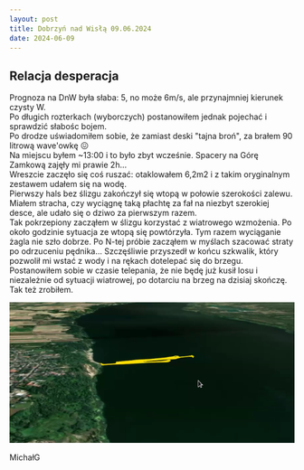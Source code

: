 ```yaml
---
layout: post
title: Dobrzyń nad Wisłą 09.06.2024
date: 2024-06-09
---
```


## Relacja desperacja  

Prognoza na DnW była słaba: 5, no może 6m/s, ale przynajmniej kierunek czysty W.  
Po długich rozterkach (wyborczych) postanowiłem jednak pojechać i sprawdzić słabośc bojem.  
Po drodze uświadomiłem sobie, że zamiast deski "tajna broń", za brałem 90 litrową wave'owkę :confounded:  
Na miejscu byłem ~13:00 i to było zbyt wcześnie. Spacery na Górę Zamkową zajęły mi prawie 2h...  
Wreszcie zaczęło się coś ruszać: otaklowałem 6,2m2 i z takim oryginalnym zestawem udałem się na wodę.  
Pierwszy hals bez ślizgu zakończył się wtopą w połowie szerokości zalewu.
Miałem stracha, czy wyciągnę taką płachtę za fał na niezbyt szerokiej desce, ale udało się o dziwo za pierwszym razem.  
Tak pokrzepiony zacząłem w ślizgu korzystać z wiatrowego wzmożenia. Po około godzinie sytuacja ze wtopą się powtórzyła. 
Tym razem wyciąganie żagla nie szło dobrze. Po N-tej próbie zacząłem w myślach szacować straty po odrzuceniu pędnika...
Szczęśliwie przyszedł w końcu szkwalik, który pozwolił mi wstać z wody i na rękach dotelepać się do brzegu. 
Postanowiłem sobie w czasie telepania, że nie będę już kusił losu i niezależnie od sytuacji wiatrowej, po dotarciu na brzeg na dzisiaj skończę. 
Tak też zrobiłem.  

[![EKG](https://raw.githubusercontent.com/naspocie/blog/master/images/2024-06-09-Dobrzyn/DnW_09-06-2024.png)](https://www.relive.cc/view/vmqX3xnpJL6)  

MichałG  
